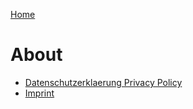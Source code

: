 
[Home](/)

# About

+ [Datenschutzerklaerung Privacy Policy](about/datenschutzerklaerung)
+ [Imprint](about/imprint)
